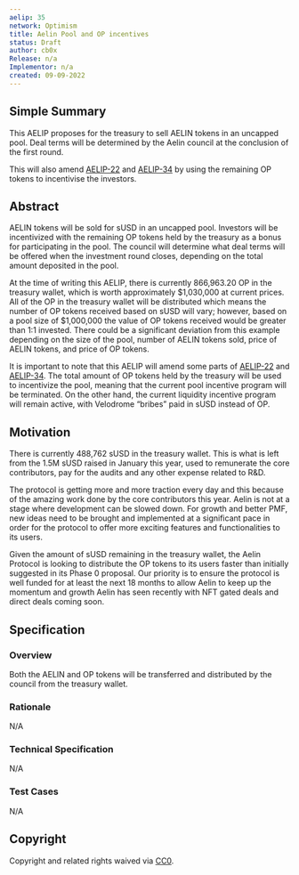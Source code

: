 ```yaml
---
aelip: 35
network: Optimism
title: Aelin Pool and OP incentives
status: Draft
author: cb0x
Release: n/a
Implementor: n/a
created: 09-09-2022
---
```


## Simple Summary

This AELIP proposes for the treasury to sell AELIN tokens in an uncapped pool. Deal terms will be determined by the Aelin council at the conclusion of the first round.

This will also amend [AELIP-22](https://aelips.aelin.xyz/aelips/aelip-22) and [AELIP-34](https://aelips.aelin.xyz/aelips/aelip-34) by using the remaining OP tokens to incentivise the investors.

## Abstract

AELIN tokens will be sold for sUSD in an uncapped pool. Investors will be incentivized with the remaining OP tokens held by the treasury as a bonus for participating in the pool. The council will determine what deal terms will be offered when the investment round closes, depending on the total amount deposited in the pool.

At the time of writing this AELIP, there is currently 866,963.20 OP in the treasury wallet, which is worth approximately $1,030,000 at current prices. All of the OP in the treasury wallet will be distributed which means the number of OP tokens received based on sUSD will vary; however, based on a pool size of $1,000,000 the value of OP tokens received would be greater than 1:1 invested. There could be a significant deviation from this example depending on the size of the pool, number of AELIN tokens sold, price of AELIN tokens, and price of OP tokens.

It is important to note that this AELIP will amend some parts of [AELIP-22](https://aelips.aelin.xyz/aelips/aelip-22) and [AELIP-34](https://aelips.aelin.xyz/aelips/aelip-34). The total amount of OP tokens held by the treasury will be used to incentivize the pool, meaning that the current pool incentive program will be terminated. On the other hand, the current liquidity incentive program will remain active, with Velodrome “bribes” paid in sUSD instead of OP.

## Motivation

There is currently 488,762 sUSD in the treasury wallet. This is what is left from the 1.5M sUSD raised in January this year, used to remunerate the core contributors, pay for the audits and any other expense related to R&D.

The protocol is getting more and more traction every day and this because of the amazing work done by the core contributors this year. Aelin is not at a stage where development can be slowed down. For growth and better PMF, new ideas need to be brought and implemented at a significant pace in order for the protocol to offer more exciting features and functionalities to its users.

Given the amount of sUSD remaining in the treasury wallet, the Aelin Protocol is looking to distribute the OP tokens to its users faster than initially suggested in its Phase 0 proposal. Our priority is to ensure the protocol is well funded for at least the next 18 months to allow Aelin to keep up the momentum and growth Aelin has seen recently with NFT gated deals and direct deals coming soon.

## Specification

### Overview

Both the AELIN and OP tokens will be transferred and distributed by the council from the treasury wallet.

### Rationale

N/A

### Technical Specification

<!--The technical specification should outline the public API of the changes proposed. That is, changes to any of the interfaces Synthetix currently exposes or the creations of new ones.-->

N/A

### Test Cases

<!--Test cases for an implementation are mandatory for AELIPs but can be included with the implementation..-->

N/A

## Copyright

Copyright and related rights waived via [CC0](https://creativecommons.org/publicdomain/zero/1.0/).
